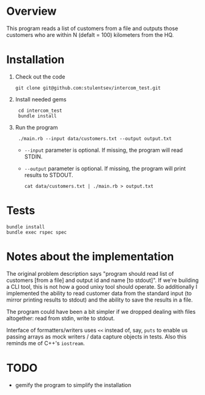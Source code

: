# Overview

This program reads a list of customers from a file and outputs those customers who are within N (defalt = 100) kilometers from the HQ.

# Installation

1. Check out the code
    
       git clone git@github.com:stulentsev/intercom_test.git

2. Install needed gems

        cd intercom_test
        bundle install

3. Run the program

        ./main.rb --input data/customers.txt --output output.txt
        
    * `--input` parameter is optional. If missing, the program will read STDIN.
    * `--output` parameter is optional. If missing, the program will print results to STDOUT.
    
          cat data/customers.txt | ./main.rb > output.txt
        
   
# Tests

```
bundle install
bundle exec rspec spec
```   

# Notes about the implementation

The original problem description says "program should read list of customers [from a file] and output id and name [to stdout]". If we're building a CLI tool, this is not how a good unixy tool should operate. So additionally I implemented the ability to read customer data from the standard input (to mirror printing results to stdout) and the ability to save the results in a file. 

The program could have been a bit simpler if we dropped dealing with files altogether: read from stdin, write to stdout.
 
 Interface of formatters/writers uses `<<` instead of, say, `puts` to enable us passing arrays as mock writers / data capture objects in tests. Also this reminds me of C++'s `iostream`.
 
 

# TODO

* gemify the program to simplify the installation